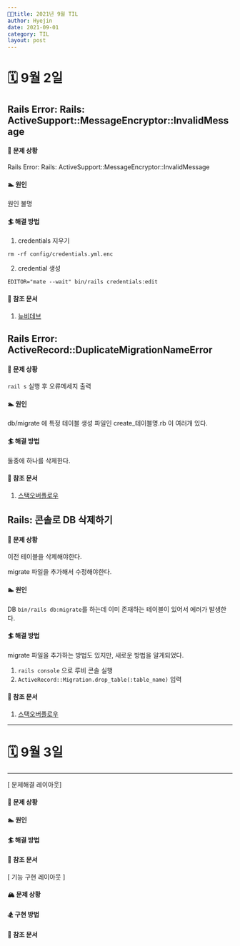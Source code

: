 ```yaml
---
title: 2021년 9월 TIL
author: Hyejin
date: 2021-09-01
category: TIL
layout: post
---
```


# 🗓 9월 2일

## Rails Error: Rails: ActiveSupport::MessageEncryptor::InvalidMessage

#### 🌊 문제 상황

Rails Error: Rails: ActiveSupport::MessageEncryptor::InvalidMessage

#### 🏊 원인

원인 불명

#### 🏄 해결 방법

1. credentials 지우기

```shell
rm -rf config/credentials.yml.enc
```

2. credential 생성

```shell
EDITOR="mate --wait" bin/rails credentials:edit
```

#### 📃 참조 문서

1. [뉴비데브](https://newbedev.com/rails-activesupport-messageencryptor-invalidmessage)





## Rails Error: ActiveRecord::DuplicateMigrationNameError

#### 🌊 문제 상황

```rail s``` 실행 후 오류메세지 출력

#### 🏊 원인

db/migrate 에 특정 테이블 생성 파일인 create_테이블명.rb 이 여러개 있다.

#### 🏄 해결 방법

둘중에 하나를 삭제한다.

#### 📃 참조 문서

1. [스택오버플로우](https://stackoverflow.com/questions/34983246/how-is-it-possible-to-get-activerecordduplicatemigrationnameerror-with-only)





## Rails: 콘솔로 DB 삭제하기

#### 🌊 문제 상황

이전 테이블을 삭제해야한다. 

migrate 파일을 추가해서 수정해야한다.

#### 🏊 원인

DB ```bin/rails db:migrate```를 하는데 이미 존재하는 테이블이 있어서 에러가 발생한다.

#### 🏄 해결 방법

migrate 파일을 추가하는 방법도 있지만, 새로운 방법을 알게되었다.

1. ```rails console``` 으로 루비 콘솔 실행
2. ```ActiveRecord::Migration.drop_table(:table_name)``` 입력

#### 📃 참조 문서

1. [스택오버플로우](https://stackoverflow.com/questions/4020131/rails-db-migration-how-to-drop-a-table)





---

# 🗓 9월 3일









---

[ 문제해결 레이아웃]

#### 🌊 문제 상황

#### 🏊 원인

#### 🏄 해결 방법

#### 📃 참조 문서

[ 기능 구현 레이아웃 ]

#### 🏔 문제 상황

#### 🏂 구현 방법

#### 📃 참조 문서

